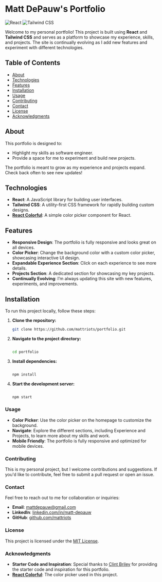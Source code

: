 # Matt DePauw's Portfolio

![React](https://img.shields.io/badge/-React-61DAFB?style=flat&logo=react&logoColor=white)
![Tailwind CSS](https://img.shields.io/badge/-Tailwind%20CSS-38B2AC?style=flat&logo=tailwind-css&logoColor=white)

Welcome to my personal portfolio! This project is built using **React** and **Tailwind CSS** and serves as a platform to showcase my experience, skills, and projects. The site is continually evolving as I add new features and experiment with different technologies.

## Table of Contents

- [About](#about)
- [Technologies](#technologies)
- [Features](#features)
- [Installation](#installation)
- [Usage](#usage)
- [Contributing](#contributing)
- [Contact](#contact)
- [License](#license)
- [Acknowledgments](#acknowledgments)

## About

This portfolio is designed to:

- Highlight my skills as software engineer.
- Provide a space for me to experiment and build new projects.

The portfolio is meant to grow as my experience and projects expand. Check back often to see new updates!

## Technologies

- **React**: A JavaScript library for building user interfaces.
- **Tailwind CSS**: A utility-first CSS framework for rapidly building custom designs.
- **[React Colorful](https://github.com/omgovich/react-colorful)**: A simple color picker component for React.

## Features

- **Responsive Design**: The portfolio is fully responsive and looks great on all devices.
- **Color Picker**: Change the background color with a custom color picker, showcasing interactive UI design.
- **Expandable Experience Section**: Click on each experience to see more details.
- **Projects Section**: A dedicated section for showcasing my key projects.
- **Continually Evolving**: I’m always updating this site with new features, experiments, and improvements.

## Installation

To run this project locally, follow these steps:

1. **Clone the repository:**

   ```bash
   git clone https://github.com/mattriots/portfolio.git

2. **Navigate to the project directory:**

    ```bash
    
    cd portfolio

3. **Install dependencies:**

    ```bash

    npm install

4. **Start the development server:**

    ```bash

    npm start

### Usage

- **Color Picker**: Use the color picker on the homepage to customize the background.
- **Navigate**: Explore the different sections, including Experience and Projects, to learn more about my skills and work.
- **Mobile Friendly**: The portfolio is fully responsive and optimized for mobile devices.

### Contributing

This is my personal project, but I welcome contributions and suggestions. If you'd like to contribute, feel free to submit a pull request or open an issue.

### Contact

Feel free to reach out to me for collaboration or inquiries:

- **Email**: [mattdepauw@gmail.com](mailto:mattdepauw@gmail.com)
- **LinkedIn**: [linkedin.com/in/matt-depauw](https://www.linkedin.com/in/matt-depauw/)
- **GitHub**: [github.com/mattriots](https://github.com/mattriots)

### License

This project is licensed under the [MIT License](LICENSE).

### Acknowledgments

- **Starter Code and Inspiration**: Special thanks to [Clint Briley](https://github.com/fireclint/portfolio-app-react/tree/main) for providing the starter code and inspiration for this portfolio.
- **[React Colorful](https://github.com/omgovich/react-colorful)**: The color picker used in this project.
